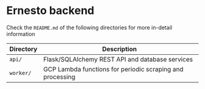 # Ernesto backend

Check the `README.md` of the following directories for more in-detail information

| Directory    | Description
|--------------|-----------------------------------------------------------
| `api/`       | Flask/SQLAlchemy REST API and database services
| `worker/`    | GCP Lambda functions for periodic scraping and processing
